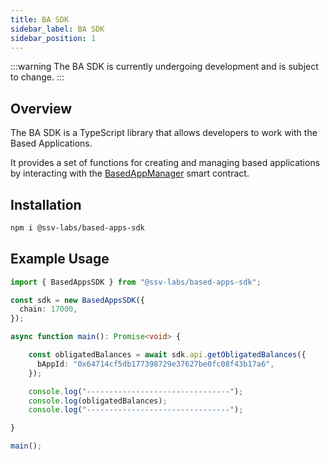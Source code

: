 ```yaml
---
title: BA SDK
sidebar_label: BA SDK
sidebar_position: 1
---
```


:::warning
The BA SDK is currently undergoing development and is subject to change.
:::


## Overview

The BA SDK is a TypeScript library that allows developers to work with the Based Applications. 

It provides a set of functions for creating and managing based applications by interacting with the [BasedAppManager](./smart-contracts/BasedAppManager.md) smart contract.

## Installation

```bash
npm i @ssv-labs/based-apps-sdk
```

## Example Usage

```typescript
import { BasedAppsSDK } from "@ssv-labs/based-apps-sdk";

const sdk = new BasedAppsSDK({
  chain: 17000,
});

async function main(): Promise<void> {

    const obligatedBalances = await sdk.api.getObligatedBalances({
      bAppId: "0x64714cf5db177398729e37627be0fc08f43b17a6",
    });

    console.log("--------------------------------");
    console.log(obligatedBalances);
    console.log("--------------------------------");

}

main();
```
